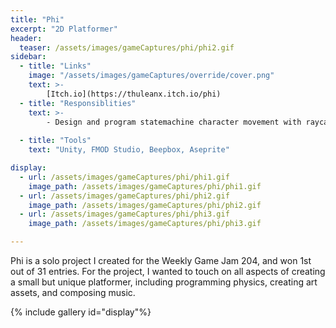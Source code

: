 ```yaml
---
title: "Phi"
excerpt: "2D Platformer"
header:
  teaser: /assets/images/gameCaptures/phi/phi2.gif
sidebar:
  - title: "Links"
    image: "/assets/images/gameCaptures/override/cover.png"
    text: >-
        [Itch.io](https://thuleanx.itch.io/phi)
  - title: "Responsiblities"
    text: >-
        - Design and program statemachine character movement with raycasting for collisions,
        
  - title: "Tools"
    text: "Unity, FMOD Studio, Beepbox, Aseprite"

display:
  - url: /assets/images/gameCaptures/phi/phi1.gif
    image_path: /assets/images/gameCaptures/phi/phi1.gif
  - url: /assets/images/gameCaptures/phi/phi2.gif
    image_path: /assets/images/gameCaptures/phi/phi2.gif
  - url: /assets/images/gameCaptures/phi/phi3.gif
    image_path: /assets/images/gameCaptures/phi/phi3.gif

---
```


Phi is a solo project I created for the Weekly Game Jam 204, and won 1st out of 31 entries.
For the project, I wanted to touch on all aspects of creating a small but unique platformer,
including programming physics, creating art assets, and composing music.

{% include gallery id="display"%}



